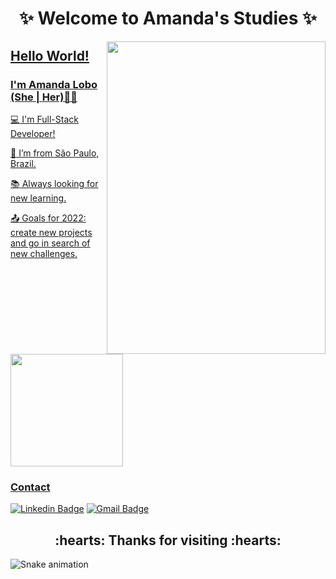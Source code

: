 <h1 align="center"> ✨ Welcome to Amanda's Studies ✨</h1>

<div align="center">
<a href="https://github.com/amanda-lobo">
 <img align="right" src="https://i.imgur.com/OtdC7Di.png" width="350" height="500"/>
</div> 

 <h2> Hello World! </h2>

 <h3> I'm Amanda Lobo (She | Her)👩‍💻</h3>

:computer: I'm Full-Stack Developer!

:house_with_garden: I’m from São Paulo, Brazil.

:books: Always looking for new learning.

:outbox_tray: Goals for 2022: create new projects and go in search of new challenges.

<img height="180em" src="https://github-readme-stats.vercel.app/api/top-langs/?username=amanda-lobo&layout=compact&langs_count=7&theme=dracula"/>

### Contact 

[![Linkedin Badge](https://img.shields.io/badge/-LinkedIn-blue?style=flat-square&logo=Linkedin&logoColor=white&link=https://https://www.linkedin.com/in/amanda-gomes-lobo-853231226/)](https://www.linkedin.com/in/amanda-gomes-lobo-853231226/)
[![Gmail Badge](https://img.shields.io/badge/-Gmail-c14438?style=flat-square&logo=Gmail&logoColor=white&link=mailto:amandalobo.ag@gmail.com)](mailto:amandalobo.ag@gmail.com)

<h2 align="center">:hearts: Thanks for visiting :hearts:</h2>

![Snake animation](https://github.com/amanda-lobo/amanda-lobo/blob/output/github-contribution-grid-snake.svg)
